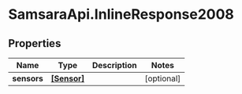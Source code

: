 # SamsaraApi.InlineResponse2008

## Properties
Name | Type | Description | Notes
------------ | ------------- | ------------- | -------------
**sensors** | [**[Sensor]**](Sensor.md) |  | [optional] 


